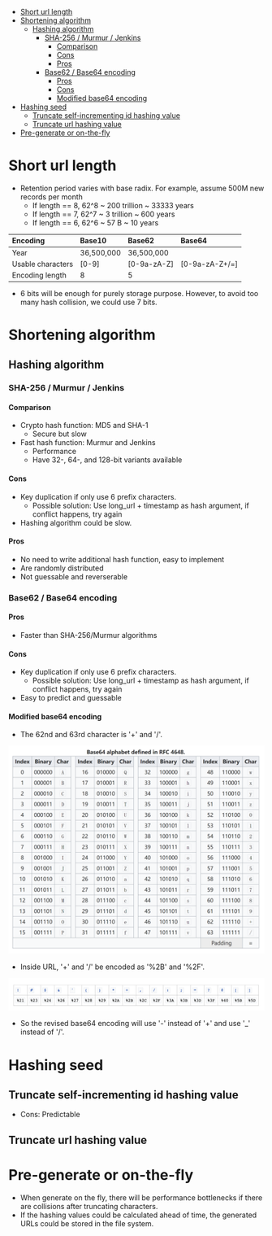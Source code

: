 - [Short url length](#short-url-length)
- [Shortening algorithm](#shortening-algorithm)
  - [Hashing algorithm](#hashing-algorithm)
    - [SHA-256 / Murmur / Jenkins](#sha-256--murmur--jenkins)
      - [Comparison](#comparison)
      - [Cons](#cons)
      - [Pros](#pros)
    - [Base62 / Base64 encoding](#base62--base64-encoding)
      - [Pros](#pros-1)
      - [Cons](#cons-1)
      - [Modified base64 encoding](#modified-base64-encoding)
- [Hashing seed](#hashing-seed)
  - [Truncate self-incrementing id hashing value](#truncate-self-incrementing-id-hashing-value)
  - [Truncate url hashing value](#truncate-url-hashing-value)
- [Pre-generate or on-the-fly](#pre-generate-or-on-the-fly)

# Short url length
* Retention period varies with base radix. For example, assume 500M new records per month
  * If length == 8, 62^8 ~ 200 trillion ~ 33333 years
  * If length == 7, 62^7 ~ 3 trillion ~ 600 years
  * If length == 6, 62^6 ~ 57 B ~ 10 years

| Encoding | Base10 | Base62 | Base64 |
| :--- | :--- | :--- | :--- |
| Year | 36,500,000 | 36,500,000 |  |
| Usable characters | \[0-9\] | \[0-9a-zA-Z\] | \[0-9a-zA-Z+/=\] |
| Encoding length | 8 | 5 |  |

* 6 bits will be enough for purely storage purpose. However, to avoid too many hash collision, we could use 7 bits. 

# Shortening algorithm

## Hashing algorithm
### SHA-256 / Murmur / Jenkins
#### Comparison
* Crypto hash function: MD5 and SHA-1
  * Secure but slow
* Fast hash function: Murmur and Jenkins
  * Performance
  * Have 32-, 64-, and 128-bit variants available

#### Cons
* Key duplication if only use 6 prefix characters. 
  * Possible solution: Use long_url + timestamp as hash argument, if conflict happens, try again
* Hashing algorithm could be slow.

#### Pros
* No need to write additional hash function, easy to implement
* Are randomly distributed
* Not guessable and reverserable

### Base62 / Base64 encoding 

#### Pros
* Faster than SHA-256/Murmur algorithms

#### Cons
* Key duplication if only use 6 prefix characters. 
  * Possible solution: Use long_url + timestamp as hash argument, if conflict happens, try again
* Easy to predict and guessable

#### Modified base64 encoding
* The 62nd and 63rd character is '+' and '/'. 

![](../.gitbook/assets/base64Encoding.png)

* Inside URL, '+' and '/' be encoded as '%2B' and '%2F'. 

![](../.gitbook/assets/tinyurl_url_reserved_keywords.png)

* So the revised base64 encoding will use '-' instead of '+' and use '_' instead of '/'.

# Hashing seed
## Truncate self-incrementing id hashing value
* Cons: Predictable

## Truncate url hashing value

# Pre-generate or on-the-fly
* When generate on the fly, there will be performance bottlenecks if there are collisions after truncating characters. 
* If the hashing values could be calculated ahead of time, the generated URLs could be stored in the file system.  